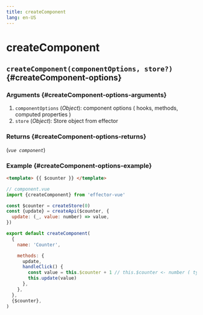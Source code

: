 ```yaml
---
title: createComponent
lang: en-US
---
```


# createComponent

## `createComponent(componentOptions, store?)` {#createComponent-options}

### Arguments {#createComponent-options-arguments}

1. `componentOptions` (_Object_): component options ( hooks, methods, computed properties )
2. `store` (_Object_): Store object from effector

### Returns {#createComponent-options-returns}

(_`vue component`_)

### Example {#createComponent-options-example}

```html
<template> {{ $counter }} </template>
```

```js
// component.vue
import {createComponent} from 'effector-vue'

const $counter = createStore(0)
const {update} = createApi($counter, {
  update: (_, value: number) => value,
})

export default createComponent(
  {
    name: 'Counter',

    methods: {
      update,
      handleClick() {
        const value = this.$counter + 1 // this.$counter <- number ( typescript tips )
        this.update(value)
      },
    },
  },
  {$counter},
)
```
